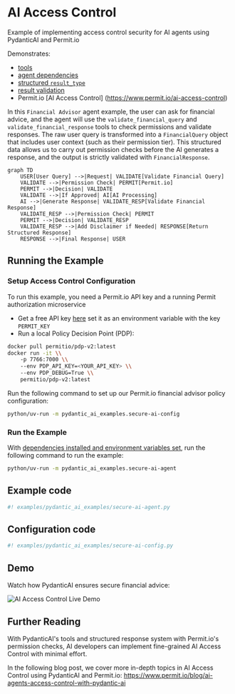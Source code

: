 # AI Access Control

Example of implementing access control security for AI agents using PydanticAI and Permit.io

Demonstrates:

- [tools](../tools.md)
- [agent dependencies](../dependencies.md)
- [structured `result_type`](../results.md#structured-result-validation)
- [result validation](../results.md#result-validators-functions)
- Permit.io [AI Access Control] (https://www.permit.io/ai-access-control)

In this `Financial Advisor` agent example, the user can ask for financial advice, and the agent will use the `validate_financial_query` and `validate_financial_response` tools to check permissions and validate responses.
The raw user query is transformed into a `FinancialQuery` object that includes user context (such as their permission tier).
This structured data allows us to carry out permission checks before the AI generates a response, and the output is strictly validated with `FinancialResponse`.

```mermaid
graph TD
    USER[User Query] -->|Request| VALIDATE[Validate Financial Query]
    VALIDATE -->|Permission Check| PERMIT[Permit.io]
    PERMIT -->|Decision| VALIDATE
    VALIDATE -->|If Approved| AI[AI Processing]
    AI -->|Generate Response| VALIDATE_RESP[Validate Financial Response]
    VALIDATE_RESP -->|Permission Check| PERMIT
    PERMIT -->|Decision| VALIDATE_RESP
    VALIDATE_RESP -->|Add Disclaimer if Needed| RESPONSE[Return Structured Response]
    RESPONSE -->|Final Response| USER
```

## Running the Example

### Setup Access Control Configuration
To run this example, you need a Permit.io API key and a running Permit authorization microservice

- Get a free API key [here](https://app.permit.io) set it as an environment variable with the key `PERMIT_KEY`
- Run a local Policy Decision Point (PDP):

```bash
docker pull permitio/pdp-v2:latest
docker run -it \\
    -p 7766:7000 \\
    --env PDP_API_KEY=<YOUR_API_KEY> \\
    --env PDP_DEBUG=True \\
    permitio/pdp-v2:latest
```

Run the following command to set up our Permit.io financial advisor policy configuration:

```bash
python/uv-run -m pydantic_ai_examples.secure-ai-config
```

### Run the Example

With [dependencies installed and environment variables set](./index.md#usage), run the following command to run the example:

```bash
python/uv-run -m pydantic_ai_examples.secure-ai-agent
```

## Example code

```python {title="pydantic_ai_examples/secure-ai-agent.py"}
#! examples/pydantic_ai_examples/secure-ai-agent.py
```

## Configuration code

```python {title="pydantic_ai_examples/secure-ai-config.py"}
#! examples/pydantic_ai_examples/secure-ai-config.py
```

## Demo

Watch how PydanticAI ensures secure financial advice:

![AI Access Control Live Demo](https://github.com/user-attachments/assets/e97c0a9e-d0a0-45f8-8da9-710e539d42f3)


## Further Reading

With PydanticAI's tools and structured response system with Permit.io's permission checks, AI developers can implement fine-grained AI Access Control with minimal effort.

In the following blog post, we cover more in-depth topics in AI Access Control using PydanticAI and Permit.io: https://www.permit.io/blog/ai-agents-access-control-with-pydantic-ai
